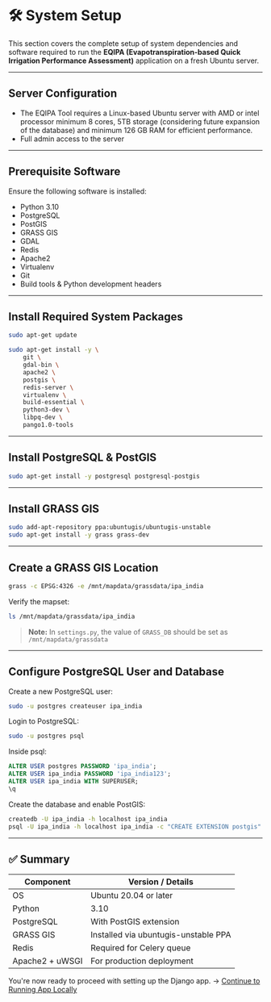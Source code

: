 # 🛠️ System Setup

This section covers the complete setup of system dependencies and software required to run the **EQIPA (Evapotranspiration-based Quick Irrigation Performance Assessment)** application on a fresh Ubuntu server.

---

## Server Configuration
- The EQIPA Tool requires a Linux-based Ubuntu server with AMD or intel processor
minimum 8 cores, 5TB storage (considering future expansion of the database) and
minimum 126 GB RAM for efficient performance.
-  Full admin access to the server


---

## Prerequisite Software
Ensure the following software is installed:

- Python 3.10
- PostgreSQL
- PostGIS
- GRASS GIS
- GDAL
- Redis
- Apache2
- Virtualenv
- Git
- Build tools & Python development headers

---

## Install Required System Packages

```bash
sudo apt-get update
```

```bash
sudo apt-get install -y \
    git \
    gdal-bin \
    apache2 \
    postgis \
    redis-server \
    virtualenv \
    build-essential \
    python3-dev \
    libpq-dev \
    pango1.0-tools
```

---

## Install PostgreSQL & PostGIS

```bash
sudo apt-get install -y postgresql postgresql-postgis
```

---

## Install GRASS GIS

```bash
sudo add-apt-repository ppa:ubuntugis/ubuntugis-unstable
sudo apt-get install -y grass grass-dev
```

---

## Create a GRASS GIS Location

```bash
grass -c EPSG:4326 -e /mnt/mapdata/grassdata/ipa_india
```

Verify the mapset:

```bash
ls /mnt/mapdata/grassdata/ipa_india
```

> **Note:** In `settings.py`, the value of `GRASS_DB` should be set as `/mnt/mapdata/grassdata`

---

## Configure PostgreSQL User and Database

Create a new PostgreSQL user:

```bash
sudo -u postgres createuser ipa_india
```

Login to PostgreSQL:

```bash
sudo -u postgres psql
```

Inside psql:

```sql
ALTER USER postgres PASSWORD 'ipa_india';
ALTER USER ipa_india PASSWORD 'ipa_india123';
ALTER USER ipa_india WITH SUPERUSER;
\q
```

Create the database and enable PostGIS:

```bash
createdb -U ipa_india -h localhost ipa_india
psql -U ipa_india -h localhost ipa_india -c "CREATE EXTENSION postgis"
```

---

## ✅ Summary

| Component      | Version / Details                            |
|----------------|-----------------------------------------------|
| OS             | Ubuntu 20.04 or later                         |
| Python         | 3.10                                          |
| PostgreSQL     | With PostGIS extension                        |
| GRASS GIS      | Installed via ubuntugis-unstable PPA          |
| Redis          | Required for Celery queue                     |
| Apache2 + uWSGI| For production deployment                     |

You're now ready to proceed with setting up the Django app. → [Continue to Running App Locally](run-locally.md)

